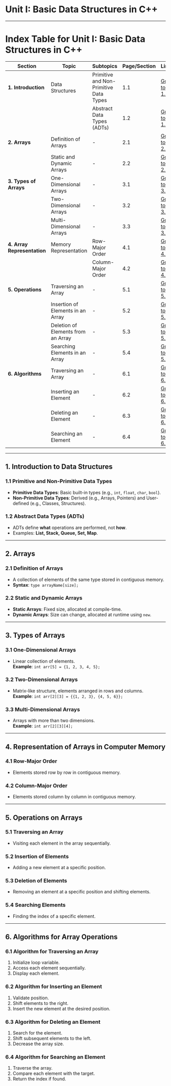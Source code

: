 # Unit I: Basic Data Structures in C++
---

# Index Table for Unit I: Basic Data Structures in C++

| **Section**               | **Topic**                                         | **Subtopics**                                    | **Page/Section** | **Link**           |
|---------------------------|---------------------------------------------------|-------------------------------------------------|------------------|--------------------|
| **1. Introduction**       | Data Structures                                   | Primitive and Non-Primitive Data Types          | 1.1              | [Go to 1.1](#11-primitive-and-non-primitive-data-types) |
|                           |                                                   | Abstract Data Types (ADTs)                     | 1.2              | [Go to 1.2](#12-abstract-data-types-adts)               |
| **2. Arrays**             | Definition of Arrays                              | -                                               | 2.1              | [Go to 2.1](#21-definition-of-arrays)                   |
|                           | Static and Dynamic Arrays                         | -                                               | 2.2              | [Go to 2.2](#22-static-and-dynamic-arrays)              |
| **3. Types of Arrays**    | One-Dimensional Arrays                            | -                                               | 3.1              | [Go to 3.1](#31-one-dimensional-arrays)                |
|                           | Two-Dimensional Arrays                            | -                                               | 3.2              | [Go to 3.2](#32-two-dimensional-arrays)                |
|                           | Multi-Dimensional Arrays                          | -                                               | 3.3              | [Go to 3.3](#33-multi-dimensional-arrays)              |
| **4. Array Representation** | Memory Representation                          | Row-Major Order                                 | 4.1              | [Go to 4.1](#41-row-major-order)                       |
|                           |                                                   | Column-Major Order                              | 4.2              | [Go to 4.2](#42-column-major-order)                    |
| **5. Operations**         | Traversing an Array                               | -                                               | 5.1              | [Go to 5.1](#51-traversing-an-array)                   |
|                           | Insertion of Elements in an Array                 | -                                               | 5.2              | [Go to 5.2](#52-insertion-of-elements)                 |
|                           | Deletion of Elements from an Array                | -                                               | 5.3              | [Go to 5.3](#53-deletion-of-elements)                  |
|                           | Searching Elements in an Array                    | -                                               | 5.4              | [Go to 5.4](#54-searching-elements)                    |
| **6. Algorithms**         | Traversing an Array                               | -                                               | 6.1              | [Go to 6.1](#61-algorithm-for-traversing-an-array)     |
|                           | Inserting an Element                              | -                                               | 6.2              | [Go to 6.2](#62-algorithm-for-inserting-an-element)    |
|                           | Deleting an Element                               | -                                               | 6.3              | [Go to 6.3](#63-algorithm-for-deleting-an-element)     |
|                           | Searching an Element                              | -                                               | 6.4              | [Go to 6.4](#64-algorithm-for-searching-an-element)    |

---

## 1. Introduction to Data Structures

### 1.1 Primitive and Non-Primitive Data Types
- **Primitive Data Types**: Basic built-in types (e.g., `int`, `float`, `char`, `bool`).
- **Non-Primitive Data Types**: Derived (e.g., Arrays, Pointers) and User-defined (e.g., Classes, Structures).

### 1.2 Abstract Data Types (ADTs)
- ADTs define **what** operations are performed, not **how**.
- Examples: **List, Stack, Queue, Set, Map**.

---

## 2. Arrays

### 2.1 Definition of Arrays
- A collection of elements of the same type stored in contiguous memory.
- **Syntax**: `type arrayName[size];`

### 2.2 Static and Dynamic Arrays
- **Static Arrays**: Fixed size, allocated at compile-time.
- **Dynamic Arrays**: Size can change, allocated at runtime using `new`.

---

## 3. Types of Arrays

### 3.1 One-Dimensional Arrays
- Linear collection of elements.  
  **Example**: `int arr[5] = {1, 2, 3, 4, 5};`

### 3.2 Two-Dimensional Arrays
- Matrix-like structure, elements arranged in rows and columns.  
  **Example**: `int arr[2][3] = {{1, 2, 3}, {4, 5, 6}};`

### 3.3 Multi-Dimensional Arrays
- Arrays with more than two dimensions.  
  **Example**: `int arr[2][3][4];`

---

## 4. Representation of Arrays in Computer Memory

### 4.1 Row-Major Order
- Elements stored row by row in contiguous memory.

### 4.2 Column-Major Order
- Elements stored column by column in contiguous memory.

---

## 5. Operations on Arrays

### 5.1 Traversing an Array
- Visiting each element in the array sequentially.

### 5.2 Insertion of Elements
- Adding a new element at a specific position.

### 5.3 Deletion of Elements
- Removing an element at a specific position and shifting elements.

### 5.4 Searching Elements
- Finding the index of a specific element.

---

## 6. Algorithms for Array Operations

### 6.1 Algorithm for Traversing an Array
1. Initialize loop variable.
2. Access each element sequentially.
3. Display each element.

### 6.2 Algorithm for Inserting an Element
1. Validate position.
2. Shift elements to the right.
3. Insert the new element at the desired position.

### 6.3 Algorithm for Deleting an Element
1. Search for the element.
2. Shift subsequent elements to the left.
3. Decrease the array size.

### 6.4 Algorithm for Searching an Element
1. Traverse the array.
2. Compare each element with the target.
3. Return the index if found.
